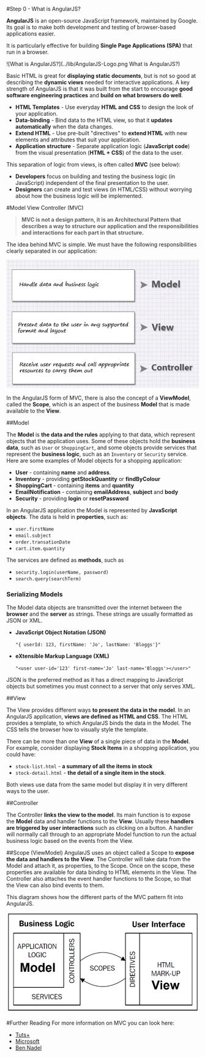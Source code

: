 #Step 0 - What is AngularJS?

**AngularJS** is an open-source JavaScript framework, maintained by Google. Its goal is to make both
development and testing of browser-based applications easier.

It is particularly effective for building **Single Page Applications (SPA)** that run in a browser.

![What is AngularJS?](../lib/AngularJS-Logo.png What is AngularJS?)

Basic HTML is great for **displaying static documents**, but is not so good at describing the
**dynamic views** needed for interactive applications. A key strength of AngularJS is that it was
built from the start to encourage **good software engineering practices** and **build on what
browsers do well**.

- **HTML Templates** - Use everyday **HTML and CSS** to design the look of your application.
- **Data-binding** - Bind data to the HTML view, so that it **updates automatically** when
  the data changes.
- **Extend HTML** - Use pre-built "directives" to **extend HTML** with new elements and
  attributes that suit your application.
- **Application structure** - Separate application logic (**JavaScript code**) from the visual
  presentation (**HTML + CSS**) of the data to the user.

This separation of logic from views, is often called **MVC** (see below):

- **Developers** focus on building and testing the business logic (in JavaScript) independent of the
  final presentation to the user.
- **Designers** can create and test views (in HTML/CSS) without worrying about how the business
  logic will be implemented.
 
#Model View Controller (MVC)

>**MVC is not a design pattern, it is an Architectural Pattern that describes a way to structure our
application and the responsibilities and interactions for each part in that structure.**

The idea behind MVC is simple. We must have the following responsibilities clearly separated in our
application:

![MVC components](../lib/components.jpg)

In the AngularJS form of MVC, there is also the concept of a **ViewModel**, called the **Scope**,
which is an aspect of the business **Model** that is made available to the **View**.

##Model

The **Model** is **the data and the rules** applying to that data, which represent objects that the
application uses. Some of these objects hold the **business data**, such as `User` or
`ShoppingCart`, and some objects provide services that represent the **business logic**, such as an
`Inventory` or `Security` service. Here are some examples of Model objects for a shopping
application:

- **User** - containing **name** and **address**.
- **Inventory** - providing **getStockQuantity** or **findByColour**
- **ShoppingCart** - containing **items** and **quantity**
- **EmailNotification** - containing **emailAddress**, **subject** and **body**
- **Security** - providing **login** or **resetPassword**

In an AngularJS application the Model is represented by **JavaScript objects**.  The data is held in
**properties**, such as:

- `user.firstName`
- `email.subject`
- `order.transationDate`
- `cart.item.quantity`

The services are defined as **methods**, such as

- `security.login(userName, password)`
- `search.query(searchTerm)`

### Serializing Models

The Model data objects are transmitted over the internet between the **browser** and the **server**
as strings. These strings are usually formatted as JSON or XML.

- **JavaScript Object Notation (JSON)**
  
    `"{ userId: 123, firstName: 'Jo', lastName: 'Bloggs'}"`

- **eXtensible Markup Language (XML)** 
  
    `"<user user-id='123' first-name='Jo' last-name='Bloggs'></user>"`

JSON is the preferred method as it has a direct mapping to JavaScript objects but sometimes you must
connect to a server that only serves XML.

##View

The View provides different ways **to present the data in the model**. In an AngularJS application,
**views are defined as HTML and CSS**. The HTML provides a template, to which AngularJS binds the
data in the Model.  The CSS tells the browser how to visually style the template.

There can be more than one **View** of a single piece of data in the **Model**. For example,
consider displaying **Stock Items** in a shopping application, you could have:

- `stock-list.html` - **a summary of all the items in stock**
- `stock-detail.html` - **the detail of a single item in the stock**.

Both views use data from the same model but display it in very different ways to the user.

##Controller

The Controller **links the view to the model**. Its main function is to expose the **Model** data
and handler functions to the **View**. Usually these **handlers are triggered by user interactions**
such as clicking on a button. A handler will normally call through to an appropriate Model function
to run the actual business logic based on the events from the View.

##Scope (ViewModel)
AngularJS uses an object called a Scope to **expose the data and handlers to the View**.  The
Controller will take data from the Model and attach it, as properties, to the Scope. Once on the
scope, these properties are available for data binding to HTML elements in the View. The Controller
also attaches the event handler functions to the Scope, so that the View can also bind events to
them.

This diagram shows how the different parts of the MVC pattern fit into AngularJS.

![Angular Architecture](../lib/ngMVC.png)

#Further Reading
For more information on MVC you can look here:

- [Tuts+](http://net.tutsplus.com/tutorials/other/mvc-for-noobs/)
- [Microsoft](http://msdn.microsoft.com/en-us/library/ff649643.aspx)
- [Ben Nadel](http://www.bennadel.com/blog/2379-A-Better-Understanding-Of-MVC-Model-View-Controller-Thanks-To-Steven-Neiland.htm)